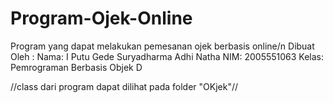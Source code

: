 # Program-Ojek-Online
Program yang dapat melakukan pemesanan ojek berbasis online/n
Dibuat Oleh :
Nama: I Putu Gede Suryadharma Adhi Natha
NIM: 2005551063
Kelas: Pemrograman Berbasis Objek D

//class dari program dapat dilihat pada folder "OKjek"//
